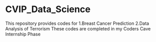 # CVIP_Data_Science
This repository provides codes for 
1.Breast Cancer Prediction
2.Data Analysis of Terrorism
These codes are completed in my Coders Cave Internship Phase
